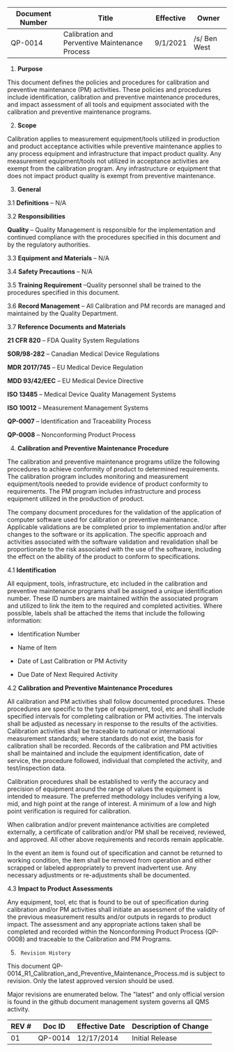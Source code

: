 Document Number|Title|Effective|Owner
---------------|-------------------------------------|----|-----
QP-0014|Calibration and Perventive Maintenance Process|9/1/2021|/s/ Ben West

1.  **Purpose**

 This document defines the policies and procedures for calibration and
 preventive maintenance (PM) activities. These policies and procedures
 include identification, calibration and preventive maintenance
 procedures, and impact assessment of all tools and equipment
 associated with the calibration and preventive maintenance programs.

2.  **Scope**

 Calibration applies to measurement equipment/tools utilized in
 production and product acceptance activities while preventive
 maintenance applies to any process equipment and infrastructure that
 impact product quality. Any measurement equipment/tools not utilized
 in acceptance activities are exempt from the calibration program. Any
 infrastructure or equipment that does not impact product quality is
 exempt from preventive maintenance.

3.  **General**

3.1  **Definitions** – N/A

3.2  **Responsibilities**

 **Quality** – Quality Management is responsible for the implementation
 and continued compliance with the procedures specified in this
 document and by the regulatory authorities.

3.3  **Equipment and Materials** – N/A

3.4  **Safety Precautions** – N/A

3.5  **Training Requirement** –Quality personnel shall be trained to the
     procedures specified in this document.

3.6  **Record Management** – All Calibration and PM records are managed
     and maintained by the Quality Department.

3.7  **Reference Documents and Materials**

 **21 CFR 820** – FDA Quality System Regulations

 **SOR/98-282** – Canadian Medical Device Regulations

 **MDR 2017/745** – EU Medical Device Regulation

 **MDD 93/42/EEC** – EU Medical Device Directive

 **ISO 13485** – Medical Device Quality Management Systems

 **ISO 10012** – Measurement Management Systems

 **QP-0007** – Identification and Traceability Process

 **QP-0008** – Nonconforming Product Process

4.  **Calibration and Preventive Maintenance Procedure**

 The calibration and preventive maintenance programs utilize the
 following procedures to achieve conformity of product to determined
 requirements. The calibration program includes monitoring and
 measurement equipment/tools needed to provide evidence of product
 conformity to requirements. The PM program includes infrastructure and
 process equipment utilized in the production of product.

 The company document procedures for the validation of the application
 of computer software used for calibration or preventive maintenance.
 Applicable validations are be completed prior to implementation and/or
 after changes to the software or its application. The specific
 approach and activities associated with the software validation and
 revalidation shall be proportionate to the risk associated with the
 use of the software, including the effect on the ability of the
 product to conform to specifications.

4.1  **Identification**

 All equipment, tools, infrastructure, etc included in the calibration
 and preventive maintenance programs shall be assigned a unique
 identification number. These ID numbers are maintained within the
 associated program and utilized to link the item to the required and
 completed activities. Where possible, labels shall be attached the
 items that include the following information:

-   Identification Number

-   Name of Item

-   Date of Last Calibration or PM Activity

-   Due Date of Next Required Activity

4.2   **Calibration and Preventive Maintenance Procedures**

 All calibration and PM activities shall follow documented procedures.
 These procedures are specific to the type of equipment, tool, etc and
 shall include specified intervals for completing calibration or PM
 activities. The intervals shall be adjusted as necessary in response
 to the results of the activities. Calibration activities shall be
 traceable to national or international measurement standards; where
 standards do not exist, the basis for calibration shall be recorded.
 Records of the calibration and PM activities shall be maintained and
 include the equipment identification, date of service, the procedure
 followed, individual that completed the activity, and test/inspection
 data.

 Calibration procedures shall be established to verify the accuracy and
 precision of equipment around the range of values the equipment is
 intended to measure. The preferred methodology includes verifying a
 low, mid, and high point at the range of interest. A minimum of a low
 and high point verification is required for calibration.

 When calibration and/or prevent maintenance activities are completed
 externally, a certificate of calibration and/or PM shall be received,
 reviewed, and approved. All other above requirements and records
 remain applicable.

 In the event an item is found out of specification and cannot be
 returned to working condition, the item shall be removed from
 operation and either scrapped or labeled appropriately to prevent
 inadvertent use. Any necessary adjustments or re-adjustments shall be
 documented.

4.3  **Impact to Product Assessments**

 Any equipment, tool, etc that is found to be out of specification
 during calibration and/or PM activities shall initiate an assessment
 of the validity of the previous measurement results and/or outputs in
 regards to product impact. The assessment and any appropriate actions
 taken shall be completed and recorded within the Nonconforming Product
 Process (QP-0008) and traceable to the Calibration and PM Programs.

5.      Revision History

This document  QP-0014_R1_Calibration_and_Preventive_Maintenance_Process.md
is subject to revision. Only the latest approved version should be used.

Major revisions are enumerated below.
The "latest" and only official version is found in the github document management system governs all QMS activity.

REV #|Doc ID|Effective Date|Description of Change
-----|------|--------------|---------------------
01   | QP-0014|12/17/2014|Initial Release
